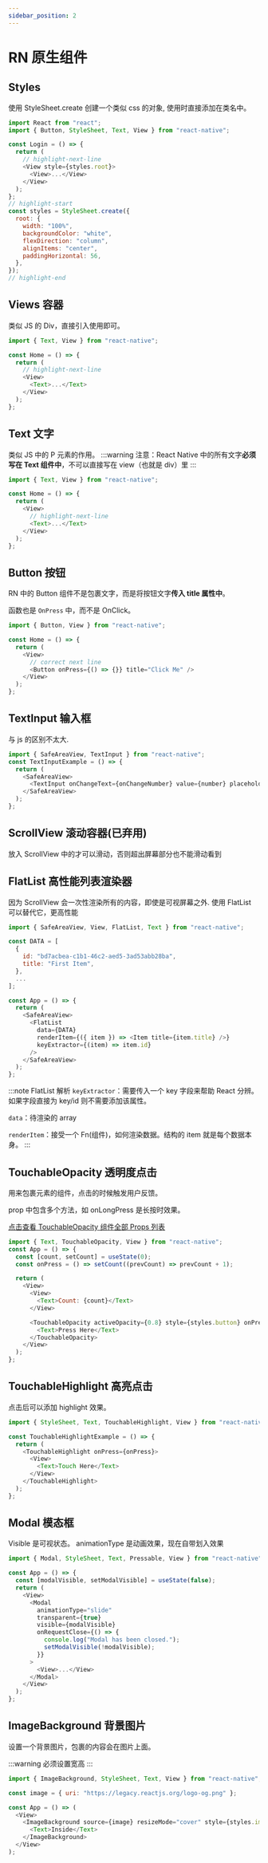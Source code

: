 ```yaml
---
sidebar_position: 2
---
```


# RN 原生组件

## Styles

使用 StyleSheet.create 创建一个类似 css 的对象, 使用时直接添加在类名中。

```js title="StyleSheet"
import React from "react";
import { Button, StyleSheet, Text, View } from "react-native";

const Login = () => {
  return (
    // highlight-next-line
    <View style={styles.root}>
      <View>...</View>
    </View>
  );
};
// highlight-start
const styles = StyleSheet.create({
  root: {
    width: "100%",
    backgroundColor: "white",
    flexDirection: "column",
    alignItems: "center",
    paddingHorizontal: 56,
  },
});
// highlight-end
```

## Views 容器

类似 JS 的 Div，直接引入使用即可。

```js title="View"
import { Text, View } from "react-native";

const Home = () => {
  return (
    // highlight-next-line
    <View>
      <Text>...</Text>
    </View>
  );
};
```

## Text 文字

类似 JS 中的 P 元素的作用。
:::warning
注意：React Native 中的所有文字**必须写在 Text 组件中**，不可以直接写在 view（也就是 div）里
:::

```js title="Text"
import { Text, View } from "react-native";

const Home = () => {
  return (
    <View>
      // highlight-next-line
      <Text>...</Text>
    </View>
  );
};
```

## Button 按钮

RN 中的 Button 组件不是包裹文字，而是将按钮文字**传入 title 属性中**。

函数也是 `OnPress` 中，而不是 OnClick。

```js title="Button"
import { Button, View } from "react-native";

const Home = () => {
  return (
    <View>
      // correct next line
      <Button onPress={() => {}} title="Click Me" />
    </View>
  );
};
```

## TextInput 输入框

与 js 的区别不太大.

```js title="TextInput"
import { SafeAreaView, TextInput } from "react-native";
const TextInputExample = () => {
  return (
    <SafeAreaView>
      <TextInput onChangeText={onChangeNumber} value={number} placeholder="placeholder" />
    </SafeAreaView>
  );
};
```

## ScrollView 滚动容器(已弃用)

放入 ScrollView 中的才可以滑动，否则超出屏幕部分也不能滑动看到

## FlatList 高性能列表渲染器

因为 ScrollView 会一次性渲染所有的内容，即使是可视屏幕之外.
使用 FlatList 可以替代它，更高性能

```js title="FlatList"
import { SafeAreaView, View, FlatList, Text } from "react-native";

const DATA = [
  {
    id: "bd7acbea-c1b1-46c2-aed5-3ad53abb28ba",
    title: "First Item",
  },
  ...
];

const App = () => {
  return (
    <SafeAreaView>
      <FlatList
        data={DATA}
        renderItem={({ item }) => <Item title={item.title} />}
        keyExtractor={(item) => item.id}
      />
    </SafeAreaView>
  );
};
```

:::note FlatList 解析
`keyExtractor`：需要传入一个 key 字段来帮助 React 分辨。如果字段直接为 key/id 则不需要添加该属性。

`data`：待渲染的 array

`renderItem`：接受一个 Fn(组件)，如何渲染数据。结构的 item 就是每个数据本身。
:::

## TouchableOpacity 透明度点击

用来包裹元素的组件，点击的时候触发用户反馈。

prop 中包含多个方法，如 onLongPress 是长按时效果。

[点击查看 TouchableOpacity 组件全部 Props 列表](https://reactnative.dev/docs/touchablewithoutfeedback#props)

```js title="TouchableOpacity"
import { Text, TouchableOpacity, View } from "react-native";
const App = () => {
  const [count, setCount] = useState(0);
  const onPress = () => setCount((prevCount) => prevCount + 1);

  return (
    <View>
      <View>
        <Text>Count: {count}</Text>
      </View>

      <TouchableOpacity activeOpacity={0.8} style={styles.button} onPress={onPress}>
        <Text>Press Here</Text>
      </TouchableOpacity>
    </View>
  );
};
```

## TouchableHighlight 高亮点击

点击后可以添加 highlight 效果。

```js title="TouchableHighlight"
import { StyleSheet, Text, TouchableHighlight, View } from "react-native";

const TouchableHighlightExample = () => {
  return (
    <TouchableHighlight onPress={onPress}>
      <View>
        <Text>Touch Here</Text>
      </View>
    </TouchableHighlight>
  );
};
```

## Modal 模态框

Visible 是可视状态。 animationType 是动画效果，现在自带划入效果

```js title="Modal"
import { Modal, StyleSheet, Text, Pressable, View } from "react-native";

const App = () => {
  const [modalVisible, setModalVisible] = useState(false);
  return (
    <View>
      <Modal
        animationType="slide"
        transparent={true}
        visible={modalVisible}
        onRequestClose={() => {
          console.log("Modal has been closed.");
          setModalVisible(!modalVisible);
        }}
      >
        <View>...</View>
      </Modal>
    </View>
  );
};
```

## ImageBackground 背景图片

设置一个背景图片，包裹的内容会在图片上面。

:::warning
必须设置宽高
:::

```js title="ImageBackground"
import { ImageBackground, StyleSheet, Text, View } from "react-native";

const image = { uri: "https://legacy.reactjs.org/logo-og.png" };

const App = () => (
  <View>
    <ImageBackground source={image} resizeMode="cover" style={styles.image}>
      <Text>Inside</Text>
    </ImageBackground>
  </View>
);
```
